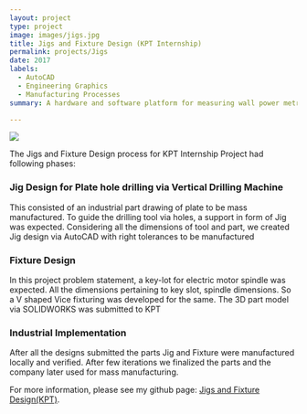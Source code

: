 ```yaml
---
layout: project
type: project
image: images/jigs.jpg
title: Jigs and Fixture Design (KPT Internship)
permalink: projects/Jigs
date: 2017
labels:
  - AutoCAD
  - Engineering Graphics
  - Manufacturing Processes
summary: A hardware and software platform for measuring wall power metrics.

---
```


<img class="ui image" src="{{ site.baseurl }}/images/jigs.jpg">

The Jigs and Fixture Design process for KPT Internship Project had following phases:

### Jig Design for Plate hole drilling via Vertical Drilling Machine
This consisted of an industrial part drawing of plate to be mass manufactured. To guide the drilling tool via holes, a support in form of Jig was expected. Considering all the dimensions of tool and part, we created Jig design via AutoCAD with right tolerances to be manufactured
### Fixture Design
In this project problem statement, a key-lot for electric motor spindle was expected. All the dimensions pertaining to key slot, spindle dimensions. So a V shaped Vice fixturing was developed for the same. The 3D part model via SOLIDWORKS was submitted to KPT
### Industrial Implementation
After all the designs submitted the parts Jig and Fixture were manufactured locally and verified. After few iterations we finalized the parts and the company later used for mass manufacturing.

For more information, please see my github page: <a href="https://github.com/ManthanND/Hamoye_Stage_D">
<i class="large github icon "></i>Jigs and Fixture Design(KPT)</a>.
